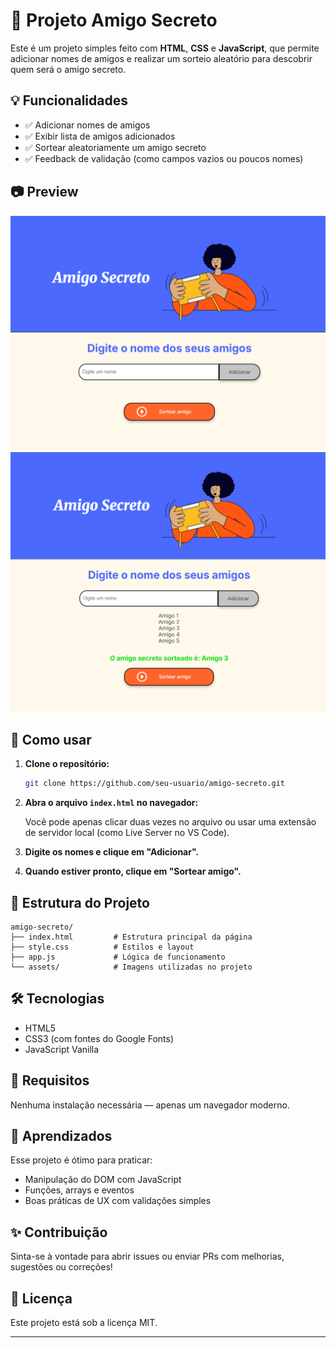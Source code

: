 # 🎁 Projeto Amigo Secreto

Este é um projeto simples feito com **HTML**, **CSS** e **JavaScript**, que permite adicionar nomes de amigos e realizar um sorteio aleatório para descobrir quem será o amigo secreto.

## 💡 Funcionalidades

- ✅ Adicionar nomes de amigos  
- ✅ Exibir lista de amigos adicionados  
- ✅ Sortear aleatoriamente um amigo secreto  
- ✅ Feedback de validação (como campos vazios ou poucos nomes)

## 📷 Preview

![Preview do projeto](assets/tela1.png)
![Preview do projeto](assets/tela2.png)


## 🚀 Como usar

1. **Clone o repositório:**

   ```bash
   git clone https://github.com/seu-usuario/amigo-secreto.git
   ```

2. **Abra o arquivo `index.html` no navegador:**

   Você pode apenas clicar duas vezes no arquivo ou usar uma extensão de servidor local (como Live Server no VS Code).

3. **Digite os nomes e clique em "Adicionar".**  
4. **Quando estiver pronto, clique em "Sortear amigo".**

## 📁 Estrutura do Projeto

```
amigo-secreto/
├── index.html         # Estrutura principal da página
├── style.css          # Estilos e layout
├── app.js             # Lógica de funcionamento
└── assets/            # Imagens utilizadas no projeto
```

## 🛠 Tecnologias

- HTML5  
- CSS3 (com fontes do Google Fonts)  
- JavaScript Vanilla

## 📌 Requisitos

Nenhuma instalação necessária — apenas um navegador moderno.

## 🧠 Aprendizados

Esse projeto é ótimo para praticar:

- Manipulação do DOM com JavaScript  
- Funções, arrays e eventos  
- Boas práticas de UX com validações simples

## ✨ Contribuição

Sinta-se à vontade para abrir issues ou enviar PRs com melhorias, sugestões ou correções!

## 📝 Licença

Este projeto está sob a licença MIT.

---
